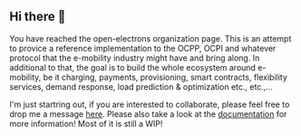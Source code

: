 ## Hi there 👋

You have reached the open-electrons organization page. This is an attempt to provice a reference implementation to the OCPP, OCPI and whatever protocol that the e-mobility industry might have and bring along. In additional to that, the goal is to build the whole ecosystem around e-mobility, be it charging, payments, provisioning, smart contracts, flexibility services, demand response, load prediction & optimization etc., etc.,...

I'm just startring out, if you are interested to collaborate, please feel free to drop me a message [here](https://github.com/orgs/open-electrons/discussions/1). Please also take a look at the [documentation](https://open-electrons.github.io/home/) for more information! Most of it is still a WIP!

<!--

**Here are some ideas to get you started:**

🙋‍♀️ A short introduction - what is your organization all about?
🌈 Contribution guidelines - how can the community get involved?
👩‍💻 Useful resources - where can the community find your docs? Is there anything else the community should know?
🍿 Fun facts - what does your team eat for breakfast?
🧙 Remember, you can do mighty things with the power of [Markdown](https://docs.github.com/github/writing-on-github/getting-started-with-writing-and-formatting-on-github/basic-writing-and-formatting-syntax)
-->
